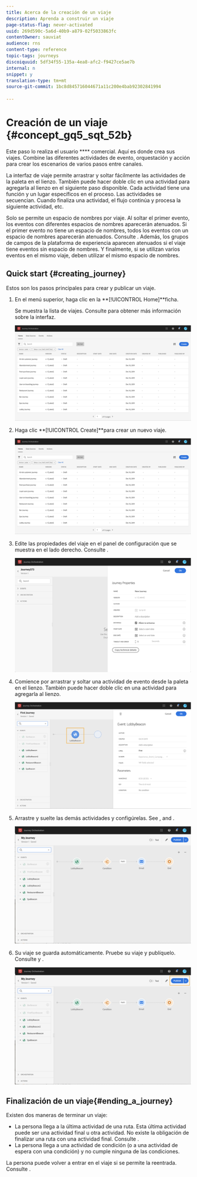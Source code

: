 ```yaml
---
title: Acerca de la creación de un viaje
description: Aprenda a construir un viaje
page-status-flag: never-activated
uuid: 269d590c-5a6d-40b9-a879-02f5033863fc
contentOwner: sauviat
audience: rns
content-type: reference
topic-tags: journeys
discoiquuid: 5df34f55-135a-4ea8-afc2-f9427ce5ae7b
internal: n
snippet: y
translation-type: tm+mt
source-git-commit: 1bc8d845716044671a11c200e4bab92302841994

---
```




# Creación de un viaje {#concept_gq5_sqt_52b}

Este paso lo realiza el usuario **** comercial. Aquí es donde crea sus viajes. Combine las diferentes actividades de evento, orquestación y acción para crear los escenarios de varios pasos entre canales.

La interfaz de viaje permite arrastrar y soltar fácilmente las actividades de la paleta en el lienzo. También puede hacer doble clic en una actividad para agregarla al lienzo en el siguiente paso disponible. Cada actividad tiene una función y un lugar específicos en el proceso. Las actividades se secuencian. Cuando finaliza una actividad, el flujo continúa y procesa la siguiente actividad, etc.

Solo se permite un espacio de nombres por viaje. Al soltar el primer evento, los eventos con diferentes espacios de nombres aparecerán atenuados. Si el primer evento no tiene un espacio de nombres, todos los eventos con un espacio de nombres aparecerán atenuados. Consulte [](../event/selecting-the-namespace.md). Además, los grupos de campos de la plataforma de experiencia aparecen atenuados si el viaje tiene eventos sin espacio de nombres. Y finalmente, si se utilizan varios eventos en el mismo viaje, deben utilizar el mismo espacio de nombres.

## Quick start {#creating_journey}

Estos son los pasos principales para crear y publicar un viaje.

1. En el menú superior, haga clic en la **[!UICONTROL Home]**ficha.

   Se muestra la lista de viajes. Consulte [](../building-journeys/using-the-journey-designer.md) para obtener más información sobre la interfaz.

   ![](../assets/journey30.png)

1. Haga clic **[!UICONTROL Create]**para crear un nuevo viaje.

   ![](../assets/journey31.png)

1. Edite las propiedades del viaje en el panel de configuración que se muestra en el lado derecho. Consulte [](../building-journeys/changing-properties.md).

   ![](../assets/journey32.png)

1. Comience por arrastrar y soltar una actividad de evento desde la paleta en el lienzo. También puede hacer doble clic en una actividad para agregarla al lienzo.


   ![](../assets/journey33.png)

1. Arrastre y suelte las demás actividades y configúrelas. See [](../building-journeys/event-activities.md), [](../building-journeys/about-orchestration-activities.md) and [](../building-journeys/about-action-activities.md).

   ![](../assets/journey34.png)

1. Su viaje se guarda automáticamente. Pruebe su viaje y publíquelo. Consulte [](../building-journeys/testing-the-journey.md) y [](../building-journeys/publishing-the-journey.md).

   ![](../assets/journey36.png)

## Finalización de un viaje{#ending_a_journey}

Existen dos maneras de terminar un viaje:

* La persona llega a la última actividad de una ruta. Esta última actividad puede ser una actividad final u otra actividad. No existe la obligación de finalizar una ruta con una actividad final. Consulte [](../building-journeys/end-activity.md).
* La persona llega a una actividad de condición (o a una actividad de espera con una condición) y no cumple ninguna de las condiciones.

La persona puede volver a entrar en el viaje si se permite la reentrada. Consulte [](../building-journeys/changing-properties.md).

